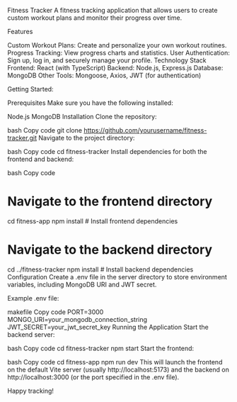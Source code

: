 Fitness Tracker
A fitness tracking application that allows users to create custom workout plans and monitor their progress over time.

Features

Custom Workout Plans: Create and personalize your own workout routines.
Progress Tracking: View progress charts and statistics.
User Authentication: Sign up, log in, and securely manage your profile.
Technology Stack
Frontend: React (with TypeScript)
Backend: Node.js, Express.js
Database: MongoDB
Other Tools: Mongoose, Axios, JWT (for authentication)

Getting Started:

Prerequisites
Make sure you have the following installed:

Node.js
MongoDB
Installation
Clone the repository:

bash
Copy code
git clone https://github.com/yourusername/fitness-tracker.git
Navigate to the project directory:

bash
Copy code
cd fitness-tracker
Install dependencies for both the frontend and backend:

bash
Copy code
# Navigate to the frontend directory
cd fitness-app
npm install  # Install frontend dependencies

# Navigate to the backend directory
cd ../fitness-tracker
npm install  # Install backend dependencies
Configuration
Create a .env file in the server directory to store environment variables, including MongoDB URI and JWT secret.

Example .env file:

makefile
Copy code
PORT=3000
MONGO_URI=your_mongodb_connection_string
JWT_SECRET=your_jwt_secret_key
Running the Application
Start the backend server:

bash
Copy code
cd fitness-tracker
npm start
Start the frontend:

bash
Copy code
cd fitness-app
npm run dev
This will launch the frontend on the default Vite server (usually http://localhost:5173) and the backend on http://localhost:3000 (or the port specified in the .env file).

Happy tracking!
